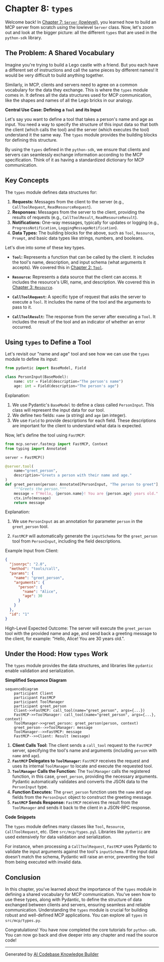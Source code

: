 # Chapter 8: `types`

Welcome back! In [Chapter 7: `Server` (lowlevel)](07__server___lowlevel__.md), you learned how to build an MCP server from scratch using the lowlevel `Server` class. Now, let's zoom out and look at the bigger picture: all the different `types` that are used in the `python-sdk` library.

## The Problem: A Shared Vocabulary

Imagine you're trying to build a Lego castle with a friend. But you each have a different set of instructions and call the same pieces by different names! It would be very difficult to build anything together.

Similarly, in MCP, clients and servers need to agree on a common vocabulary for the data they exchange. This is where the `types` module comes in. It defines all the data structures used for MCP communication, like the shapes and names of all the Lego bricks in our analogy.

**Central Use Case: Defining a `Tool` and its Input**

Let's say you want to define a tool that takes a person's name and age as input. You need a way to specify the structure of this input data so that both the client (which calls the tool) and the server (which executes the tool) understand it the same way. The `types` module provides the building blocks for defining this structure.

By using the `types` defined in the `python-sdk`, we ensure that clients and servers can seamlessly exchange information according to the MCP specification. Think of it as having a standardized dictionary for MCP communication.

## Key Concepts

The `types` module defines data structures for:

1.  **Requests:** Messages from the client to the server (e.g., `CallToolRequest`, `ReadResourceRequest`).
2.  **Responses:** Messages from the server to the client, providing the results of requests (e.g., `CallToolResult`, `ReadResourceResult`).
3.  **Notifications:** One-way messages, typically for updates or logging (e.g., `ProgressNotification`, `LoggingMessageNotification`).
4.  **Data Types:** The building blocks for the above, such as `Tool`, `Resource`, `Prompt`, and basic data types like strings, numbers, and booleans.

Let's dive into some of these key types.

*   **`Tool`:** Represents a function that can be called by the client. It includes the tool's name, description, and input schema (what arguments it accepts). We covered this in [Chapter 2: `Tool`](02__tool__.md).

*   **`Resource`:** Represents a data source that the client can access. It includes the resource's URI, name, and description. We covered this in [Chapter 3: `Resource`](03__resource__.md).

*   **`CallToolRequest`:** A specific type of request that asks the server to execute a `Tool`. It includes the name of the tool and the arguments to pass to it.

*   **`CallToolResult`:** The response from the server after executing a `Tool`. It includes the result of the tool and an indicator of whether an error occurred.

## Using `types` to Define a Tool

Let's revisit our "name and age" tool and see how we can use the `types` module to define its input:

```python
from pydantic import BaseModel, Field

class PersonInput(BaseModel):
    name: str = Field(description="The person's name")
    age: int = Field(description="The person's age")
```

Explanation:

1.  We use Pydantic's `BaseModel` to define a class called `PersonInput`. This class will represent the input data for our tool.
2.  We define two fields: `name` (a string) and `age` (an integer).
3.  We use `Field` to provide descriptions for each field. These descriptions are important for the client to understand what data is expected.

Now, let's define the tool using `FastMCP`:

```python
from mcp.server.fastmcp import FastMCP, Context
from typing import Annotated

server = FastMCP()

@server.tool(
    name="greet_person",
    description="Greets a person with their name and age."
)
def greet_person(person: Annotated[PersonInput, "The person to greet"], ctx: Context) -> str:
    """Greets the person."""
    message = f"Hello, {person.name}! You are {person.age} years old."
    ctx.info(message)
    return message
```

Explanation:

1. We use `PersonInput` as an annotation for parameter `person` in the `greet_person` tool.

2.  `FastMCP` will automatically generate the `inputSchema` for the `greet_person` tool from `PersonInput`, including the field descriptions.

Example Input from Client:
```json
{
  "jsonrpc": "2.0",
  "method": "tools/call",
  "params": {
    "name": "greet_person",
    "arguments": {
      "person": {
        "name": "Alice",
        "age": 30
      }
    }
  },
  "id": "1"
}
```

High-Level Expected Outcome: The server will execute the `greet_person` tool with the provided name and age, and send back a greeting message to the client, for example: "Hello, Alice! You are 30 years old.".

## Under the Hood: How `types` Work

The `types` module provides the data structures, and libraries like `pydantic` enable validation and serialization.

**Simplified Sequence Diagram**

```mermaid
sequenceDiagram
    participant Client
    participant FastMCP
    participant ToolManager
    participant greet_person
    Client->>FastMCP: call_tool(name="greet_person", args={...})
    FastMCP->>ToolManager: call_tool(name="greet_person", args={...}, context)
    ToolManager->>greet_person: greet_person(person, context)
    greet_person-->>ToolManager: message
    ToolManager-->>FastMCP: message
    FastMCP-->>Client: Result (message)
```

1.  **Client Calls Tool:** The client sends a `call_tool` request to the `FastMCP` server, specifying the tool's name and arguments (including `person` with `name` and `age`).
2.  **`FastMCP` Delegates to `ToolManager`:** `FastMCP` receives the request and uses its internal `ToolManager` to locate and execute the requested tool.
3.  **`ToolManager` Calls the Function:** The `ToolManager` calls the registered function, in this case, `greet_person`, providing the necessary arguments. Pydantic automatically validates and converts the JSON data to the `PersonInput` type.
4.  **Function Executes:** The `greet_person` function uses the `name` and `age` fields from the `PersonInput` object to construct the greeting message.
5.  **`FastMCP` Sends Response:** `FastMCP` receives the result from the `ToolManager` and sends it back to the client in a JSON-RPC response.

**Code Snippets**

The `types` module defines many classes like `Tool`, `Resource`, `CallToolRequest`, etc. (See `src/mcp/types.py`). Libraries like `pydantic` are used extensively for data validation and serialization.

For instance, when processing a `CallToolRequest`, `FastMCP` uses Pydantic to validate the input arguments against the tool's `inputSchema`. If the input data doesn't match the schema, Pydantic will raise an error, preventing the tool from being executed with invalid data.

## Conclusion

In this chapter, you've learned about the importance of the `types` module in defining a shared vocabulary for MCP communication. You've seen how to use these types, along with Pydantic, to define the structure of data exchanged between clients and servers, ensuring seamless and reliable communication. Understanding the `types` module is crucial for building robust and well-defined MCP applications. You can explore all `types` in `src/mcp/types.py`.

Congratulations! You have now completed the core tutorials for `python-sdk`. You can now go back and dive deeper into any chapter and read the source code!


---

Generated by [AI Codebase Knowledge Builder](https://github.com/The-Pocket/Tutorial-Codebase-Knowledge)